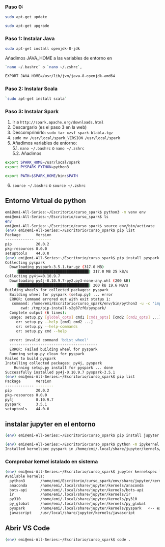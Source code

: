 ### Paso 0:

```bash 
sudo apt-get update
```

```bash 
sudo apt-get upgrade
```

### Paso 1: Instalar Java

```bash
sudo apt-get install openjdk-8-jdk
```

Añadimos JAVA_HOME a las variables de entorno en 

```bash 
`nano ~/.bashrc` o `nano ~/.zshrc`, 
```

```bash
EXPORT JAVA_HOME=/usr/lib/jvm/java-8-openjdk-amd64
````

### Paso 2: Instalar Scala

```bash
`sudo apt-get install scala`
```
### Paso 3: Instalar Spark

1. Ir a `http://spark.apache.org/downloads.html`
2. Descargarlo (es el paso 3 en la web)
3. Descomprimirlo: `sudo tar xzvf spark-blabla.tgz`
4. `sudo mv /usr/local/spark_VERSION /usr/local/spark`
5. Añadimos variables de entorno:  
5.1. `nano ~/.bashrc` o `nano ~/.zshrc`  
5.2. Añadimos

```bash
export SPARK_HOME=/usr/local/spark
export PYSPARK_PYTHON=python3

export PATH=$SPARK_HOME/bin:$PATH
```

6. `source ~/.bashrc` o `source ~/.zshrc`

## Entorno Virtual de python

```bash
emi@emi-All-Series:~/Escritorio/curso_spark$ python3 -m venv env
emi@emi-All-Series:~/Escritorio/curso_spark$ ls
env
emi@emi-All-Series:~/Escritorio/curso_spark$ source env/bin/activate
(env) emi@emi-All-Series:~/Escritorio/curso_spark$ pip list
Package       Version
------------- -------
pip           20.0.2 
pkg-resources 0.0.0  
setuptools    44.0.0 
(env) emi@emi-All-Series:~/Escritorio/curso_spark$ pip install pyspark
Collecting pyspark
  Downloading pyspark-3.5.1.tar.gz (317.0 MB)
     |████████████████████████████████| 317.0 MB 25 kB/s 
Collecting py4j==0.10.9.7
  Downloading py4j-0.10.9.7-py2.py3-none-any.whl (200 kB)
     |████████████████████████████████| 200 kB 19.6 MB/s 
Building wheels for collected packages: pyspark
  Building wheel for pyspark (setup.py) ... error
  ERROR: Command errored out with exit status 1:
   command: /home/emi/Escritorio/curso_spark/env/bin/python3 -u -c 'import sys, setuptools, tokenize; sys.argv[0] = '"'"'/tmp/pip-install-s2g87zf0/pyspark/setup.py'"'"'; __file__='"'"'/tmp/pip-install-s2g87zf0/pyspark/setup.py'"'"';f=getattr(tokenize, '"'"'open'"'"', open)(__file__);code=f.read().replace('"'"'\r\n'"'"', '"'"'\n'"'"');f.close();exec(compile(code, __file__, '"'"'exec'"'"'))' bdist_wheel -d /tmp/pip-wheel-j0edjzed
       cwd: /tmp/pip-install-s2g87zf0/pyspark/
  Complete output (6 lines):
  usage: setup.py [global_opts] cmd1 [cmd1_opts] [cmd2 [cmd2_opts] ...]
     or: setup.py --help [cmd1 cmd2 ...]
     or: setup.py --help-commands
     or: setup.py cmd --help
  
  error: invalid command 'bdist_wheel'
  ----------------------------------------
  ERROR: Failed building wheel for pyspark
  Running setup.py clean for pyspark
Failed to build pyspark
Installing collected packages: py4j, pyspark
    Running setup.py install for pyspark ... done
Successfully installed py4j-0.10.9.7 pyspark-3.5.1
(env) emi@emi-All-Series:~/Escritorio/curso_spark$ pip list
Package       Version 
------------- --------
pip           20.0.2  
pkg-resources 0.0.0   
py4j          0.10.9.7
pyspark       3.5.1   
setuptools    44.0.0  
```
## instalar jupyter en el entorno

```bash
(env) emi@emi-All-Series:~/Escritorio/curso_spark$ pip install jupyter

(env) emi@emi-All-Series:~/Escritorio/curso_spark$ python -m ipykernel install --user --name pyspark --display-name pyspark
Installed kernelspec pyspark in /home/emi/.local/share/jupyter/kernels/pyspark
```

### Comprobar kernel istalado en sistema 

```bash
(env) emi@emi-All-Series:~/Escritorio/curso_spark$ jupyter kernelspec list
Available kernels:
  python3       /home/emi/Escritorio/curso_spark/env/share/jupyter/kernels/python3
  anaconda      /home/emi/.local/share/jupyter/kernels/anaconda
  bots-api      /home/emi/.local/share/jupyter/kernels/bots-api
  ir            /home/emi/.local/share/jupyter/kernels/ir
  py310         /home/emi/.local/share/jupyter/kernels/py310
  py_global     /home/emi/.local/share/jupyter/kernels/py_global
  pyspark       /home/emi/.local/share/jupyter/kernels/pyspark   <-- este es el que vamos a usar
  javascript    /usr/local/share/jupyter/kernels/javascript
```
## Abrir VS Code 

```bash
(env) emi@emi-All-Series:~/Escritorio/curso_spark$ code . 
```

